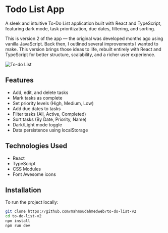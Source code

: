 # Todo List App

A sleek and intuitive To-Do List application built with React and TypeScript, featuring dark mode, task prioritization, due dates, filtering, and sorting.

This is version 2 of the app — the original was developed months ago using vanilla JavaScript. Back then, I outlined several improvements I wanted to make. This version brings those ideas to life, rebuilt entirely with React and TypeScript for better structure, scalability, and a richer user experience.

![To-do List](https://k.top4top.io/p_3419l3ax91.png)

## Features

- Add, edit, and delete tasks
- Mark tasks as complete
- Set priority levels (High, Medium, Low)
- Add due dates to tasks
- Filter tasks (All, Active, Completed)
- Sort tasks (By Date, Priority, Name)
- Dark/Light mode toggle
- Data persistence using localStorage

## Technologies Used

- React
- TypeScript
- CSS Modules
- Font Awesome icons

## Installation

To run the project locally:

```bash
git clone https://github.com/mahmoudahmedweb/to-do-list-v2
cd to-do-list-v2
npm install
npm run dev
```
